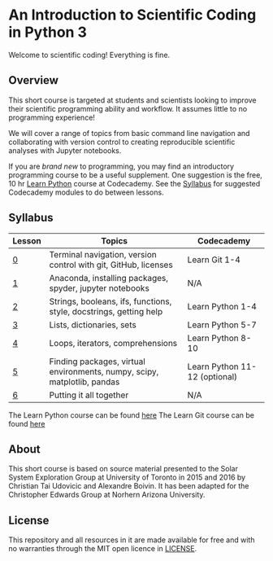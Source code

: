 # An Introduction to Scientific Coding in Python 3
Welcome to scientific coding! Everything is fine.


## Overview
This short course is targeted at students and scientists looking to improve their scientific programming ability and workflow. It assumes little to no programming experience!

We will cover a range of topics from basic command line navigation and collaborating with version control to creating reproducible scientific analyses with Jupyter notebooks.

If you are *brand new* to programming, you may find an introductory programming course to be a useful supplement. One suggestion is the free, 10 hr [Learn Python](https://www.codecademy.com/learn/learn-python) course at Codecademy. See the [Syllabus](#syllabus) for suggested Codecademy modules to do between lessons.

## Syllabus

| Lesson                | Topics | Codecademy |
| --------------------- | ------ | ---------- |
|[0](./lessons/lesson0) |  Terminal navigation, version control with git, GitHub, licenses | Learn Git 1-4 |
|[1](./lessons/lesson1) | Anaconda, installing packages, spyder, jupyter notebooks | N/A |
|[2](./lessons/lesson2) | Strings, booleans, ifs, functions, style, docstrings, getting help  | Learn Python 1-4 |
|[3](./lessons/lesson3) | Lists, dictionaries, sets | Learn Python 5-7 |
|[4](./lessons/lesson4) | Loops, iterators, comprehensions  | Learn Python 8-10 |
|[5](./lessons/lesson5) | Finding packages, virtual environments, numpy, scipy, matplotlib, pandas | Learn Python 11-12 (optional) |
|[6](./lessons/lesson6) | Putting it all together | N/A |

The Learn Python course can be found [here](https://www.codecademy.com/learn/learn-python)
The Learn Git course can be found [here](https://www.codecademy.com/learn/learn-git)


## About
This short course is based on source material presented to the Solar System Exploration Group at University of Toronto in 2015 and 2016 by Christian Tai Udovicic and Alexandre Boivin. It has been adapted for the Christopher Edwards Group at Norhern Arizona University.

## License
This repository and all resources in it are made available for free and with no warranties through the MIT open licence in [LICENSE](./LICENSE).
